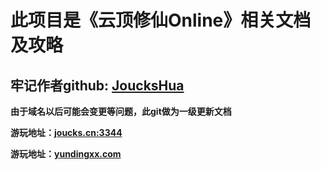 # 此项目是《云顶修仙Online》相关文档及攻略

## 牢记作者github:  <a href='https://github.com/joucksHua'>JoucksHua</a>

**由于域名以后可能会变更等问题，此git做为一级更新文档**

**游玩地址：<a href="http://yundingxx.com:3366">joucks.cn:3344<a/>**

**游玩地址：<a href="http://yundingxx.com:3366">yundingxx.com<a/>**












